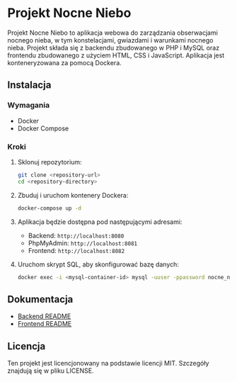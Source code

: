 # Projekt Nocne Niebo

Projekt Nocne Niebo to aplikacja webowa do zarządzania obserwacjami nocnego nieba, w tym konstelacjami, gwiazdami i warunkami nocnego nieba. Projekt składa się z backendu zbudowanego w PHP i MySQL oraz frontendu zbudowanego z użyciem HTML, CSS i JavaScript. Aplikacja jest konteneryzowana za pomocą Dockera.

## Instalacja

### Wymagania

- Docker
- Docker Compose

### Kroki

1. Sklonuj repozytorium:

    ```bash
    git clone <repository-url>
    cd <repository-directory>
    ```

2. Zbuduj i uruchom kontenery Dockera:

    ```bash
    docker-compose up -d
    ```

3. Aplikacja będzie dostępna pod następującymi adresami:
    - Backend: `http://localhost:8080`
    - PhpMyAdmin: `http://localhost:8081`
    - Frontend: `http://localhost:8082`

4. Uruchom skrypt SQL, aby skonfigurować bazę danych:

    ```bash
    docker exec -i <mysql-container-id> mysql -uuser -ppassword nocne_niebo < backend/sql.sql
    ```

## Dokumentacja

- [Backend README](backend/README.md)
- [Frontend README](frontend/README.md)

## Licencja

Ten projekt jest licencjonowany na podstawie licencji MIT. Szczegóły znajdują się w pliku LICENSE.
